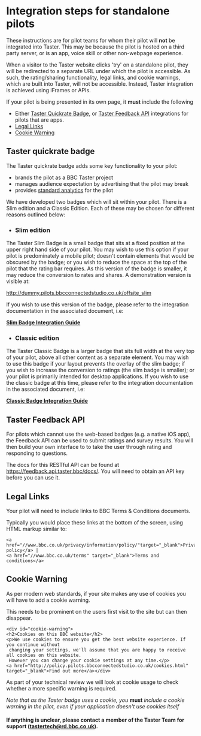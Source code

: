 # Integration steps for standalone pilots

These instructions are for pilot teams for whom their pilot will **not** be integrated into Taster. This may be because the pilot is hosted on a third party server, or is an app, voice skill or other non-webpage experience.

When a visitor to the Taster website clicks 'try' on a standalone pilot, they will be redirected to a separate URL under which the pilot is accessible. As such, the rating/sharing functionality, legal links, and cookie warnings, which are built into Taster, will not be accessible. Instead, Taster integration is achieved using iFrames or APIs.

If your pilot is being presented in its own page, it **must** include the following
- Either [Taster Quickrate Badge](#taster-quickrate-badge), or [Taster Feedback API](#taster-feedback-api) integrations for pilots that are apps.
- [Legal Links](#legal-links)
- [Cookie Warning](#cookie-warning)

## Taster quickrate badge

The Taster quickrate badge adds some key functionality to your pilot:
 - brands the pilot as a BBC Taster project
 - manages audience expectation by advertising that the pilot may break
 - provides [standard analytics](../overview/analytics-documentation.md#Standard-Analytics) for the pilot

We have developed two badges which will sit within your pilot. There is a Slim edition and a Classic Edition. Each of these may be chosen for different reasons outlined below:

* ### Slim edition

 The Taster Slim Badge is a small badge that sits at a fixed position at the upper right hand side of your pilot. You may wish to use this option if your pilot is predominately a mobile pilot; doesn't contain elements that would be obscured by the badge; or you wish to reduce the space at the top of the pilot that the rating bar requires. As this version of the badge is smaller, it may reduce the conversion to rates and shares. A demonstration version is visible at:

 http://dummy.pilots.bbcconnectedstudio.co.uk/offsite_slim

 If you wish to use this version of the badge, please refer to the integration documentation in the associated document, i.e:

 [**Slim Badge Integration Guide**](taster-slim-badge-integration.md)

* ### Classic edition

 The Taster Classic Badge is a larger badge that sits full width at the very top of your pilot, above all other content as a separate element. You may wish to use this badge if your layout prevents the overlay of the slim badge; if you wish to increase the conversion to ratings (the slim badge is smaller); or your pilot is primarily intended for desktop applications.
 If you wish to use the classic badge at this time, please refer to the integration documentation in the associated document, i.e:

 [**Classic Badge Integration Guide**](taster-classic-badge-integration.md)

## Taster Feedback API
For pilots which cannot use the web-based badges (e.g. a native iOS app), the Feedback API can be used to submit ratings and survey results. You will then build your own interface to to take the user through rating and responding to questions.

The docs for this RESTful API can be found at https://feedback.api.taster.bbc/docs/. You will need to obtain an API key before you can use it.


## Legal Links

Your pilot will need to include links to BBC Terms & Conditions documents.

Typically you would place these links at the bottom of the screen, using HTML markup similar to:

```
<a href="//www.bbc.co.uk/privacy/information/policy/"target="_blank">Privacy policy</a> |
<a href="//www.bbc.co.uk/terms" target="_blank">Terms and conditions</a>
```

## Cookie Warning

As per modern web standards, if your site makes any use of cookies you will have to add a cookie warning.

This needs to be prominent on the users first visit to the site but can then disappear.

```
<div id="cookie-warning">
<h2>Cookies on this BBC website</h2>
<p>We use cookies to ensure you get the best website experience. If you continue without
 changing your settings, we'll assume that you are happy to receive all cookies on this website.
 However you can change your cookie settings at any time.</p>
<a href="http://policy.pilots.bbcconnectedstudio.co.uk/cookies.html" target="_blank">Find out more</a></div>
```

As part of your technical review we will look at cookie usage to check whether a more specific warning is required.

*Note that as the Taster badge uses a cookie, you* **must** *include a cookie warning in the pilot, even if your application doesn't use cookies itself*

#### If anything is unclear, please contact a member of the Taster Team for support (tastertech@rd.bbc.co.uk).
